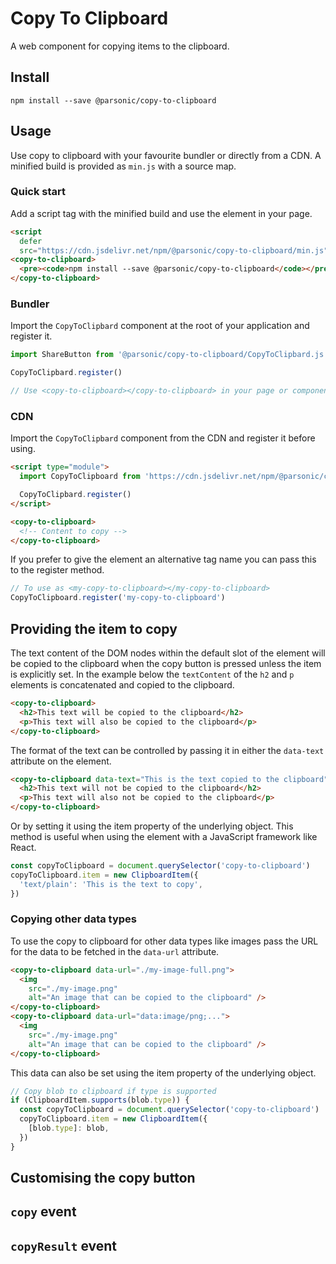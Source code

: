 # Copy To Clipboard

A web component for copying items to the clipboard.

## Install

```shell
npm install --save @parsonic/copy-to-clipboard
```

## Usage

Use copy to clipboard with your favourite bundler or directly from a CDN. A
minified build is provided as `min.js` with a source map.

### Quick start

Add a script tag with the minified build and use the element in your page.

```html
<script
  defer
  src="https://cdn.jsdelivr.net/npm/@parsonic/copy-to-clipboard/min.js"></script>
<copy-to-clipboard>
  <pre><code>npm install --save @parsonic/copy-to-clipboard</code></pre>
</copy-to-clipboard>
```

### Bundler

Import the `CopyToClipbard` component at the root of your application and
register it.

```js
import ShareButton from '@parsonic/copy-to-clipboard/CopyToClipbard.js'

CopyToClipbard.register()

// Use <copy-to-clipboard></copy-to-clipboard> in your page or components
```

### CDN

Import the `CopyToClipbard` component from the CDN and register it before using.

```html
<script type="module">
  import CopyToClipboard from 'https://cdn.jsdelivr.net/npm/@parsonic/copy-to-clipboard/CopyToClipbard.js'

  CopyToClipbard.register()
</script>

<copy-to-clipboard>
  <!-- Content to copy -->
</copy-to-clipboard>
```

If you prefer to give the element an alternative tag name you can pass this to
the register method.

```js
// To use as <my-copy-to-clipboard></my-copy-to-clipboard>
CopyToClipboard.register('my-copy-to-clipboard')
```

## Providing the item to copy

The text content of the DOM nodes within the default slot of the element will be
copied to the clipboard when the copy button is pressed unless the item is
explicitly set. In the example below the `textContent` of the `h2` and `p`
elements is concatenated and copied to the clipboard.

```html
<copy-to-clipboard>
  <h2>This text will be copied to the clipboard</h2>
  <p>This text will also be copied to the clipboard</p>
</copy-to-clipboard>
```

The format of the text can be controlled by passing it in either the `data-text`
attribute on the element.

```html
<copy-to-clipboard data-text="This is the text copied to the clipboard">
  <h2>This text will not be copied to the clipboard</h2>
  <p>This text will also not be copied to the clipboard</p>
</copy-to-clipboard>
```

Or by setting it using the item property of the underlying object. This method
is useful when using the element with a JavaScript framework like React.

```js
const copyToClipboard = document.querySelector('copy-to-clipboard')
copyToClipboard.item = new ClipboardItem({
  'text/plain': 'This is the text to copy',
})
```

### Copying other data types

To use the copy to clipboard for other data types like images pass the URL for
the data to be fetched in the `data-url` attribute.

```html
<copy-to-clipboard data-url="./my-image-full.png">
  <img
    src="./my-image.png"
    alt="An image that can be copied to the clipboard" />
</copy-to-clipboard>
<copy-to-clipboard data-url="data:image/png;...">
  <img
    src="./my-image.png"
    alt="An image that can be copied to the clipboard" />
</copy-to-clipboard>
```

This data can also be set using the item property of the underlying object.

```js
// Copy blob to clipboard if type is supported
if (ClipboardItem.supports(blob.type)) {
  const copyToClipboard = document.querySelector('copy-to-clipboard')
  copyToClipboard.item = new ClipboardItem({
    [blob.type]: blob,
  })
}
```

## Customising the copy button

## `copy` event

## `copyResult` event
